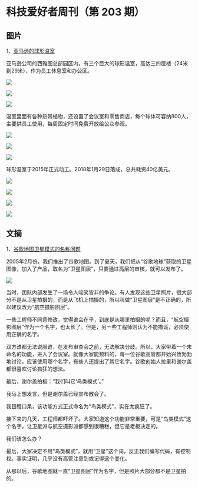 # 科技爱好者周刊（第 203 期）

## 图片

1、[亚马逊的球形温室](https://www.sohu.com/a/220142155_117195)

亚马逊公司的西雅图总部园区内，有三个巨大的球形温室，高达三四层楼（24米到29米），作为员工休息室和办公区。

![](https://cdn.beekka.com/blogimg/asset/202111/bg2021110306.jpg)

![](https://cdn.beekka.com/blogimg/asset/202111/bg2021110307.jpg)

![](https://cdn.beekka.com/blogimg/asset/202111/bg2021110308.jpg)

温室里面有各种热带植物，还设置了会议室和零售商店，每个球体可容纳800人，主要供员工使用，每周固定时间免费开放给公众参观。

![](https://cdn.beekka.com/blogimg/asset/202111/bg2021110312.jpg)

![](https://cdn.beekka.com/blogimg/asset/202111/bg2021110315.jpg)

![](https://cdn.beekka.com/blogimg/asset/202111/bg2021110317.jpg)

球形温室于2015年正式动工。2018年1月29日落成，总共耗资40亿美元。

![](https://cdn.beekka.com/blogimg/asset/202111/bg2021110310.jpg)

![](https://cdn.beekka.com/blogimg/asset/202111/bg2021110316.jpg)

![](https://cdn.beekka.com/blogimg/asset/202111/bg2021110313.jpg)

![](https://cdn.beekka.com/blogimg/asset/202111/bg2021110314.jpg)

## 文摘

1、[谷歌地图卫星模式的名称问题](https://threadreaderapp.com/thread/1099370126678253569.html)

2005年2月份，我们推出了谷歌地图。到了夏天，我们把从“谷歌地球”获取的卫星图像，加入了产品，取名为“卫星图层”，只要通过高层的审核，就可以发布了。

![](https://cdn.beekka.com/blogimg/asset/202112/bg2021122904.webp)

当时，团队内部发生了一场令人啼笑皆非的争论。有人发现这些卫星照片，很大部分不是从卫星拍摄的，而是从飞机上拍摄的，所以叫做“卫星图层”是不正确的，所以建议改为“航空摄影图层”。

一些工程师不同意修改，觉得谁会在乎，到底是从哪里拍摄的呢？而且，“航空摄影图层”作为一个名字，也太长了。但是，另一些工程师则认为不能撒谎，必须使用正确的名字。

双方谁都无法说服谁，在发布审查会之前，无法解决分歧。所以，大家带着一个未命名的功能，进入了会议室。就像大家能预料的，每一位谷歌高管都开始兴致勃勃地讨论，应该使用哪个名字，有些人还提出了其它名字。谷歌创始人拉里和谢尔盖都很喜欢讨论疯狂的想法。

最后，谢尔盖拍板：“我们叫它‘鸟类模式’。”

我马上想发言，但是谢尔盖已经宣布散会了。

我目瞪口呆，该功能方式正式命名为“鸟类模式”，实在太疯狂了。

接下来的几天，工程师都吓坏了。大家知道这个功能非常重要，可是“鸟类模式”这个名字，让卫星派与航空摄影派都感到很糟糕，但它是老板决定的。

我们该怎么办？

最后，大家决定不用“鸟类模式”，就用“卫星”这个词，反正我们编写代码，有控制权。事实证明，几乎没有高管注意到或记得这个变化。

从那以后，谷歌地图就一直“卫星图层”作为名字，但是照片大部分都不是卫星拍的。
